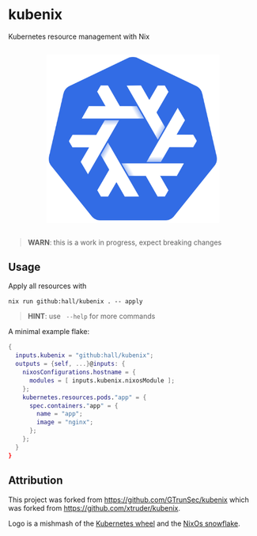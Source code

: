 # kubenix

Kubernetes resource management with Nix

<p align="center" style="margin: 2em auto;">
  <img src="./docs/logo.svg" alt="nixos logo in kubernetes blue" width="350"/>
</p>

> **WARN**: this is a work in progress, expect breaking changes

## Usage

Apply all resources with

    nix run github:hall/kubenix . -- apply

> **HINT**: use ` --help` for more commands

A minimal example flake:

```nix
{
  inputs.kubenix = "github:hall/kubenix";
  outputs = {self, ...}@inputs: {
    nixosConfigurations.hostname = {
      modules = [ inputs.kubenix.nixosModule ];
    };
    kubernetes.resources.pods."app" = {
      spec.containers."app" = {
        name = "app";
        image = "nginx";
      };
    };
  }
}
```

<!-- A more complete example config:

```nix
{
  kubernetes = {
    context = "default";
    resources = {};
    helm = {
      releases = {};
    };
  }
}
``` -->

## Attribution

This project was forked from https://github.com/GTrunSec/kubenix which was forked from https://github.com/xtruder/kubenix.

Logo is a mishmash of the [Kubernetes wheel](https://github.com/kubernetes/kubernetes/blob/master/logo/logo.svg) and the [NixOs snowflake](https://github.com/NixOS/nixos-artwork/blob/master/logo/white.svg).
